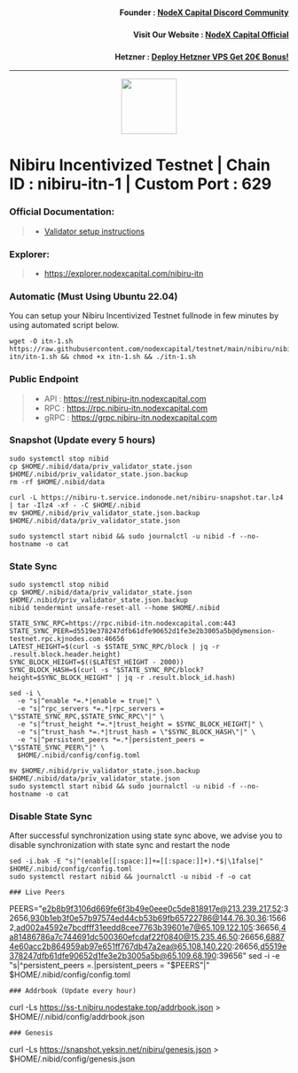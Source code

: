 <h3><p style="font-size:14px" align="right">Founder :
<a href="https://discord.gg/nodexcapital" target="_blank">NodeX Capital Discord Community</a></p></h3>
<h3><p style="font-size:14px" align="right">Visit Our Website :
<a href="https://discord.gg/nodexcapital" target="_blank">NodeX Capital Official</a></p></h3>
<h3><p style="font-size:14px" align="right">Hetzner :
<a href="https://hetzner.cloud/?ref=bMTVi7dcwSgA" target="_blank">Deploy Hetzner VPS Get 20€ Bonus!</a></h3>
<hr>

<p align="center">
  <img height="100" height="auto" src="https://www.yeksin.net/wp-content/uploads/elementor/thumbs/nibiru-1-pxec4xhz4a2ae7d0zpdst55ws50bo3xhjhozbpn4j2.png">
</p>

# Nibiru  Incentivized Testnet | Chain ID : nibiru-itn-1 | Custom Port : 629

### Official Documentation:
>- [Validator setup instructions](#)

### Explorer:
>-  https://explorer.nodexcapital.com/nibiru-itn

### Automatic  (Must Using Ubuntu 22.04)
You can setup your Nibiru Incentivized Testnet fullnode in few minutes by using automated script below.
```
wget -O itn-1.sh https://raw.githubusercontent.com/nodexcapital/testnet/main/nibiru/nibiru-itn/itn-1.sh && chmod +x itn-1.sh && ./itn-1.sh
```
### Public Endpoint

>- API : https://rest.nibiru-itn.nodexcapital.com
>- RPC : https://rpc.nibiru-itn.nodexcapital.com
>- gRPC : https://grpc.nibiru-itn.nodexcapital.com

### Snapshot (Update every 5 hours)
```
sudo systemctl stop nibid
cp $HOME/.nibid/data/priv_validator_state.json $HOME/.nibid/priv_validator_state.json.backup
rm -rf $HOME/.nibid/data

curl -L https://nibiru-t.service.indonode.net/nibiru-snapshot.tar.lz4 | tar -Ilz4 -xf - -C $HOME/.nibid
mv $HOME/.nibid/priv_validator_state.json.backup $HOME/.nibid/data/priv_validator_state.json

sudo systemctl start nibid && sudo journalctl -u nibid -f --no-hostname -o cat
```

### State Sync
```
sudo systemctl stop nibid
cp $HOME/.nibid/data/priv_validator_state.json $HOME/.nibid/priv_validator_state.json.backup
nibid tendermint unsafe-reset-all --home $HOME/.nibid

STATE_SYNC_RPC=https://rpc.nibid-itn.nodexcapital.com:443
STATE_SYNC_PEER=d5519e378247dfb61dfe90652d1fe3e2b3005a5b@dymension-testnet.rpc.kjnodes.com:46656
LATEST_HEIGHT=$(curl -s $STATE_SYNC_RPC/block | jq -r .result.block.header.height)
SYNC_BLOCK_HEIGHT=$(($LATEST_HEIGHT - 2000))
SYNC_BLOCK_HASH=$(curl -s "$STATE_SYNC_RPC/block?height=$SYNC_BLOCK_HEIGHT" | jq -r .result.block_id.hash)

sed -i \
  -e "s|^enable *=.*|enable = true|" \
  -e "s|^rpc_servers *=.*|rpc_servers = \"$STATE_SYNC_RPC,$STATE_SYNC_RPC\"|" \
  -e "s|^trust_height *=.*|trust_height = $SYNC_BLOCK_HEIGHT|" \
  -e "s|^trust_hash *=.*|trust_hash = \"$SYNC_BLOCK_HASH\"|" \
  -e "s|^persistent_peers *=.*|persistent_peers = \"$STATE_SYNC_PEER\"|" \
  $HOME/.nibid/config/config.toml

mv $HOME/.nibid/priv_validator_state.json.backup $HOME/.nibid/data/priv_validator_state.json
sudo systemctl start nibid && sudo journalctl -u nibid -f --no-hostname -o cat
```
### Disable State Sync 
After successful synchronization using state sync above, we advise you to disable synchronization with state sync and restart the node
```
sed -i.bak -E "s|^(enable[[:space:]]+=[[:space:]]+).*$|\1false|" $HOME/.nibid/config/config.toml
sudo systemctl restart nibid && journalctl -u nibid -f -o cat

### Live Peers
```
PEERS="e2b8b9f3106d669fe6f3b49e0eee0c5de818917e@213.239.217.52:32656,930b1eb3f0e57b97574ed44cb53b69fb65722786@144.76.30.36:15662,ad002a4592e7bcdfff31eedd8cee7763b39601e7@65.109.122.105:36656,4a81486786a7c744691dc500360efcdaf22f0840@15.235.46.50:26656,68874e60acc2b864959ab97e651ff767db47a2ea@65.108.140.220:26656,d5519e378247dfb61dfe90652d1fe3e2b3005a5b@65.109.68.190:39656"
sed -i -e "s|^persistent_peers *=.*|persistent_peers = \"$PEERS\"|" $HOME/.nibid/config/config.toml
```
### Addrbook (Update every hour)
```
curl -Ls https://ss-t.nibiru.nodestake.top/addrbook.json > $HOME//.nibid/config/addrbook.json
```
### Genesis
```
curl -Ls https://snapshot.yeksin.net/nibiru/genesis.json > $HOME/.nibid/config/genesis.json
```